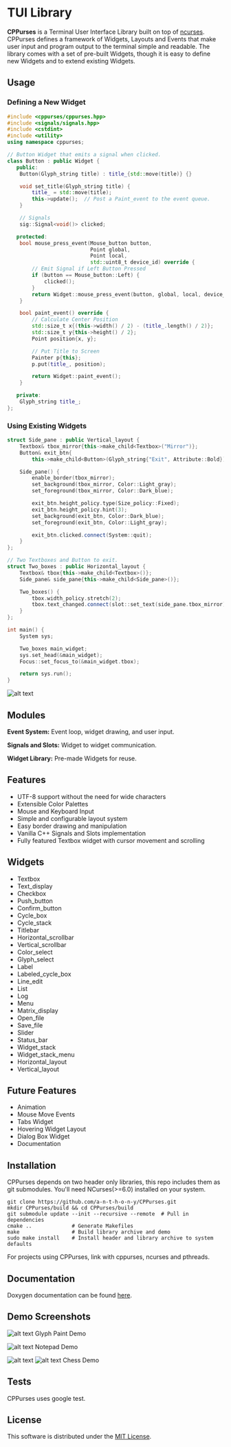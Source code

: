# TUI Library
__CPPurses__ is a Terminal User Interface Library built on top of
[ncurses](https://www.gnu.org/software/ncurses/). CPPurses defines
a framework of Widgets, Layouts and Events that make user input
and program output to the terminal simple and readable. The
library comes with a set of pre-built Widgets, though it is easy
to define new Widgets and to extend existing Widgets.

## Usage
### Defining a New Widget
```C++
#include <cppurses/cppurses.hpp>
#include <signals/signals.hpp>
#include <cstdint>
#include <utility>
using namespace cppurses;

// Button Widget that emits a signal when clicked.
class Button : public Widget {
   public:
    Button(Glyph_string title) : title_{std::move(title)} {}

    void set_title(Glyph_string title) {
        title_ = std::move(title);
        this->update();  // Post a Paint_event to the event queue.
    }

    // Signals
    sig::Signal<void()> clicked;

   protected:
    bool mouse_press_event(Mouse_button button,
                           Point global,
                           Point local,
                           std::uint8_t device_id) override {
        // Emit Signal if Left Button Pressed
        if (button == Mouse_button::Left) {
            clicked();
        }
        return Widget::mouse_press_event(button, global, local, device_id);
    }

    bool paint_event() override {
        // Calculate Center Position
        std::size_t x{(this->width() / 2) - (title_.length() / 2)};
        std::size_t y{this->height() / 2};
        Point position{x, y};

        // Put Title to Screen
        Painter p{this};
        p.put(title_, position);

        return Widget::paint_event();
    }

   private:
    Glyph_string title_;
};

```
### Using Existing Widgets
```C++
struct Side_pane : public Vertical_layout {
    Textbox& tbox_mirror{this->make_child<Textbox>("Mirror")};
    Button& exit_btn{
        this->make_child<Button>(Glyph_string{"Exit", Attribute::Bold})};

    Side_pane() {
        enable_border(tbox_mirror);
        set_background(tbox_mirror, Color::Light_gray);
        set_foreground(tbox_mirror, Color::Dark_blue);

        exit_btn.height_policy.type(Size_policy::Fixed);
        exit_btn.height_policy.hint(3);
        set_background(exit_btn, Color::Dark_blue);
        set_foreground(exit_btn, Color::Light_gray);

        exit_btn.clicked.connect(System::quit);
    }
};

// Two Textboxes and Button to exit.
struct Two_boxes : public Horizontal_layout {
    Textbox& tbox{this->make_child<Textbox>()};
    Side_pane& side_pane{this->make_child<Side_pane>()};

    Two_boxes() {
        tbox.width_policy.stretch(2);
        tbox.text_changed.connect(slot::set_text(side_pane.tbox_mirror));
    }
};

int main() {
    System sys;

    Two_boxes main_widget;
    sys.set_head(&main_widget);
    Focus::set_focus_to(&main_widget.tbox);

    return sys.run();
}
```
![alt text](docs/images/two_boxes.gif)

## Modules
__Event System:__
Event loop, widget drawing, and user input.

__Signals and Slots:__
Widget to widget communication.

__Widget Library:__
Pre-made Widgets for reuse.

## Features
- UTF-8 support without the need for wide characters
- Extensible Color Palettes
- Mouse and Keyboard Input
- Simple and configurable layout system
- Easy border drawing and manipulation
- Vanilla C++ Signals and Slots implementation
- Fully featured Textbox widget with cursor movement and scrolling

## Widgets
- Textbox
- Text_display
- Checkbox
- Push_button
- Confirm_button
- Cycle_box
- Cycle_stack
- Titlebar
- Horizontal_scrollbar
- Vertical_scrollbar
- Color_select
- Glyph_select
- Label
- Labeled_cycle_box
- Line_edit
- List
- Log
- Menu
- Matrix_display
- Open_file
- Save_file
- Slider
- Status_bar
- Widget_stack
- Widget_stack_menu
- Horizontal_layout
- Vertical_layout

## Future Features
- Animation
- Mouse Move Events
- Tabs Widget
- Hovering Widget Layout
- Dialog Box Widget
- Documentation

## Installation
CPPurses depends on two header only libraries, this repo
includes them as git submodules. You'll need NCurses(>=6.0) installed
on your system.
```
git clone https://github.com/a-n-t-h-o-n-y/CPPurses.git
mkdir CPPurses/build && cd CPPurses/build
git submodule update --init --recursive --remote  # Pull in dependencies
cmake ..             # Generate Makefiles
make                 # Build library archive and demo
sudo make install    # Install header and library archive to system defaults
```
For projects using CPPurses, link with cppurses, ncurses and pthreads.

## Documentation
Doxygen documentation can be found [here](
https://a-n-t-h-o-n-y.github.io/CPPurses/annotated.html).

## Demo Screenshots
![alt text](docs/images/glyph_paint_demo.png)
Glyph Paint Demo

![alt text](docs/images/notepad_demo.png)
Notepad Demo

![alt text](docs/images/chess_demo_1.png)
![alt text](docs/images/chess_demo_2.png)
Chess Demo

## Tests
CPPurses uses google test.

## License
This software is distributed under the [MIT License](LICENSE.txt).

